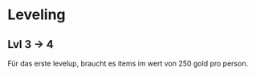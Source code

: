 # Leveling


## Lvl 3 -> 4

Für das erste levelup, braucht es items im wert von 250 gold pro person.
